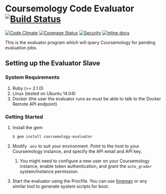 # Coursemology Code Evaluator [![Build Status](https://travis-ci.org/Coursemology/evaluator-slave.svg?branch=master)](https://travis-ci.org/Coursemology/evaluator-slave)
[![Code Climate](https://codeclimate.com/github/Coursemology/evaluator-slave/badges/gpa.svg)](https://codeclimate.com/github/Coursemology/evaluator-slave) [![Coverage Status](https://coveralls.io/repos/Coursemology/evaluator-slave/badge.svg?branch=master&service=github)](https://coveralls.io/github/Coursemology/evaluator-slave?branch=master) [![Security](https://hakiri.io/github/Coursemology/evaluator-slave/master.svg)](https://hakiri.io/github/Coursemology/evaluator-slave/master) [![Inline docs](http://inch-ci.org/github/coursemology/evaluator-slave.svg?branch=master)](http://inch-ci.org/github/coursemology/evaluator-slave)

This is the evaluator program which will query Coursemology for pending evaluation jobs.

## Setting up the Evaluator Slave

### System Requirements

1. Ruby (>= 2.1.0)
2. Linux (tested on Ubuntu 14.04)
3. Docker (the user the evaluator runs as must be able to talk to the Docker Remote API endpoint)

### Getting Started

1. Install the gem

   ```sh
   $ gem install coursemology-evaluator
   ```

2. Modify `.env` to suit your environment. Point to the host to your Coursemology instance, and 
   specify the API email and API key.

   1. You might need to configure a new user on your Coursemology instance, enable token 
      authentication, and grant the `auto_grader` system/instance permission.

3. Start the evaluator using the Procfile. You can use [foreman](https://github.com/ddollar/foreman)
   or any similar tool to generate system scripts for boot.
